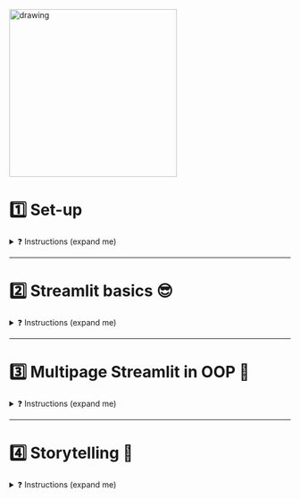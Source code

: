 <img src="https://wagon-public-datasets.s3.amazonaws.com/data-engineering/W1D5/streamlit-logo.png" alt="drawing" width="300"/>

# 1️⃣ Set-up
<details>
<summary markdown='span'>❓ Instructions (expand me)</summary>

## 🎯 Goal
By the end of the setup, you should have a working stack using docker-compose (PostgreSQL, Streamlit) with the Formula 1 database loaded into PostgreSQL. You will be able to access the Streamlit app at http://localhost:8501.

<img src="https://wagon-public-datasets.s3.amazonaws.com/data-engineering/W1D5/localhost8501.png" alt="drawing" width="600"/>

❓ **Copy the f1db.sql*** file from the previous challenge and copy it inside the `database/init` folder.


❓ **Read very carefully the `docker-compose-basic.yml`** file we've created for you.

💡 To connect a Streamlit app to the database, we need to create a secrets file to store our database credentials. This file, which is in the `.toml` format, is never committed to Git and should always be kept private and secure. Streamlit automatically loads and parses this file at runtime if it is in the correct location, similar to how an `.env` file is used.

❓ **In the `.streamlit` folder** there is an existing config file responsible for the configuration of a few key elements in Streamlit. In the same folder add a `secrets.toml` file with the required credentials to connect to the PostgresSQL instance
  ```toml
  [postgres]

  drivername = "postgresql"
  host = "database"
  port = 5432
  database = "f1db"
  username = "postgres"
  password = "postgres"
  ```

❓ **Run your app**
```bash
docker-compose -f docker-compose-basic.yml up
```
☝️ Check your logs: the sql script `01-Streamlit/database/init/f1db.sql` should be executed at startup time.
☝️ Connect to DBEAVER to double-check (otherwise, execute it with the DBeaver interface)
☝️ You should be able to access the basic Streamlit app at http://localhost:8501.

</details>

---

# 2️⃣ Streamlit basics 😎

<details>
<summary markdown='span'>❓ Instructions (expand me)</summary>


🎯 We are going to use real Formula 1 data. The goal of this exercise is to get you familiar with the basic functionalities of Streamlit, while exploring the Formula 1 dataset 🚗.

📚 Use the [documentation](https://docs.streamlit.io/library/api-reference) of Streamlit to help you.

In the `f1dashboard` folder there is a file called `basic.py`. It is already partly filled with code, but your goal is to enhance the main Streamlit page with the following:

❓ Add the right caching decorator to the `load_data()` function. The `load_data` function loads the data from the database.
<details>
  <summary markdown='span'>🤯 Why?</summary>

🤯  The caching mechanism makes sure that the loaded data is stored in the `cache` of Streamlit. The next time that the Streamlit script is run, the data does not have to be retrieved from the database, but can be retrieved from `cache`, speeding up the application.
</details>

❓ Fill `create_main_page()` function to add more content!
- 💡 At the moment the `create_main_page()` function returns `races` as a string value. This value is used as input by the `load_data()` function to load the data. However, `races` is not the only table in the database. All table names are stored a list called `tables` (see the top of the `basic.py` file). Your job is to create a **[Streamlit selectbox widget](https://docs.streamlit.io/library/api-reference/widgets/st.selectbox)** that uses this list as its input, and allows the user to select one of the tables. Return the selected table from the `create_main_function`.

❓ Fill `summary_statistics` to explore the data and do some summary statistics on the data using the `describe()` method.
❓ Fill `top_drivers` that returns and shows the number of points for the 5 best-performing drivers in descending order using the `drivers` and `driver_standings` tables.
❓ Create a bar chart with these top_drivers under `if __name__ == '__main__':` using the plotting library of your choice (see [streamlit charts docs](https://docs.streamlit.io/library/api-reference/charts)):
- streamlit basic bar charts (`st.bar_chart`) - uses altair under the hood
- altair interactive (`st.altair_chart`)
- plotly interactive (`st.plotly_chart`)

<details>
  <summary markdown='span'>🎁 Fancy altair syntax for the lazy!</summary>

```python
import altair as alt

bar_chart = alt.Chart(top_driver_data).mark_bar().encode(
    y=alt.Y("total_points"), x=alt.X("driver_name", sort="-y"),
    color="driver_name", tooltip="total_points"
    )

st.altair_chart(bar_chart, use_container_width=True)
```
</details>


<img src="https://wagon-public-datasets.s3.amazonaws.com/data-engineering/W1D5/top_drivers.png" alt="drawing" width="300"/>


❓ Fill `lewis_over_the_years` and create a line chart with the number of points for the driver **Lewis Hamilton** over the years. You need the `drivers`, `driver_standings` and `races` table.

<img src="https://wagon-public-datasets.s3.amazonaws.com/data-engineering/W1D5/lewis_over_the_years.png" alt="drawing" width="300"/>


❓ Fill `session_state()`. The data that is loaded needs to be stored into the [session state](https://docs.streamlit.io/library/api-reference/session-state) for it to be reusable across different pages in Streamlit. We'll need this for next sections.

💾  **Commit and push** your code when you are finished.✨

</details>

---

# 3️⃣ Multipage Streamlit in OOP 💪
<details>
<summary markdown='span'>❓ Instructions (expand me)</summary>

We have a basic Streamlit app now, which we have coded in a single python file. In order to make the app scalable and future-proof, we have some refactoring to do.

## `advanced.py`

❓ Copy and paste the contents of `docker-compose-basic.yml` to `docker-compose-advanced.yml`, but change the Streamlit file that you run from `"f1dashboard/basic.py"` to `"f1dashboard/advanced.py"`.

❓ Run `docker-compose -f docker-compose-advanced.yml up`

❓ Understand your landing page logic.

We'll help you convert your basic application into a [multi-page app](https://blog.streamlit.io/introducing-multipage-apps/): In the `pages` folder there are two files. Each of these files create a separate page in the Streamlit app, which is visible in the sidebar. However, they can share the same `st.session_state` dictionary!

## `pages/01_descriptives.py`

❓ First, understand `__main__`, then `__init__` logic. You'll see that we've coded the app in OOP paradigm which implements *separation of concerns*
  - `database.py` - For initializing the database connection
  - `state.py` - Contains the session_state logic
  - `constants.py` - Contains the table names of the database

❓ Then, implement `select_table()`

❓ Then, implement `summary_statistics()`

❓ Convince yourself that we are indeed caching every raw tables we load to never load it twice


## `pages/02_visualizations.py`

❓ Try to move your two previous visualizations (`top_drivers` and `lewis_hamilton_over_the_years`) into this page, re-using the OOP approach as much as possible: *Separation of concerns* means that the only new real logic in "Visualization" class should be some *graph logic* such as `st.chart(...)`.

❓ Convince yourself that we are indeed saving to state every transformed dataframe we compute to never do it twice!

❓ Then, create a 3rd new visualization of your choice following the OOP pattern.


</details>

---

# 4️⃣ Storytelling 📢

<details>
<summary markdown='span'>❓ Instructions (expand me)</summary>

Now that the engineering structure is in place, it is time to explore the data further 📊. Pick a Formula 1 team of your choice, different from that of your buddy of the day. Your job will be to

❓ Give a **presentation** to your buddy at 5pm about how well you think your team will perform in 2019 based on data from previous years 📈.

❓ Your buddy is interested in learning about the *technical details* of your Streamlit application. Therefore, you should **create an extra page in your Streamlit app where you explain how you ensure that your web app stays fast**, even if the amount of data increases.

Some analytical questions that you could answer in your presentation include:

- ❓ How many points has your team scored over the years?
- ❓ Who are your current drivers?
- ❓ If a driver is not performing well, which drivers from other teams should
your team consider getting?
- ❓ What has historically been the best racetrack for your team? 👍
- ❓ What has been the worst racetrack? 👎
- ❓ Which two teams are your closest competitors? 💥

💡 Use your creativity to come up with additional analysis if you have time. Feel free to play with the `CSS` (see `.streamlit/config.toml`) as well to make your app look nicer! Support your analysis using Streamlit titles and text using Markdown. There is no need to create any slides for your presentation. No worries if you do not get to finish all the questions!

🚀 Good luck and enjoy!

</details>
